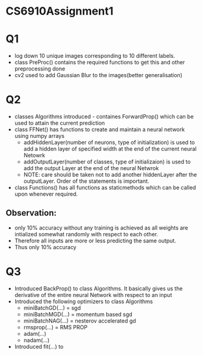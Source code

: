# CS6910Assignment1

# Q1

- log down 10 unique images corresponding to 10 different labels.
- class PreProc() contains the required functions to get this and other preprocessing done
- cv2 used to add Gaussian Blur to the images(better generalisation)

# Q2

- classes Algorithms introduced - containes ForwardProp() which can be used to attain the current prediction
- class FFNet() has functions to create and maintain a neural network using numpy arrays
     - addHiddenLayer(number of neurons, type of initialization) is used to add a hidden layer of specified width at the end of the current neural Netowrk
     - addOutputLayer(number of classes, type of initializaion) is used to add the output Layer at the end of the neural Netwrok
     - NOTE: care should be taken not to add another hiddenLayer after the outputLayer. Order of the statements is important.
- class Functions() has all functions as staticmethods which can be called upon whenever required.

## Observation:

- only 10% accuracy without any training is achieved as all weights are intialized somewhat randomly with respect to each other.
- Therefore all inputs are more or less predicting the same output.
- Thus only 10% accuracy

# Q3

- Introduced BackProp() to class Algorithms. It basically gives us the derivative of the entire neural Network with respect to an input
- Introduced the following optimizers to class Algorithms
    - miniBatchGD(...) = sgd
    - miniBatchMGD(...) = momentum based sgd
    - miniBatchNAG(...) = nesterov accelerated gd
    - rmsprop(...) = RMS PROP
    - adam(...)
    - nadam(...)
 - Introduced fit(...) to 
